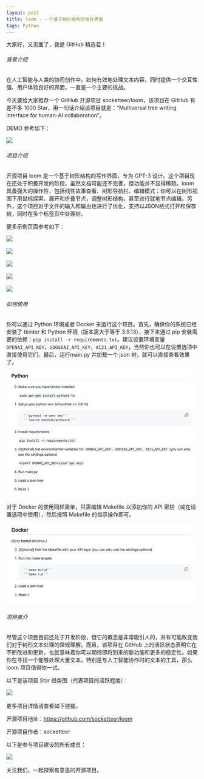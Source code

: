 ```yaml
---
layout: post
title: loom - 一个基于树形结构的写作界面
tags: Python
---
```


大家好，又见面了，我是 GitHub 精选君！

###### 背景介绍

在人工智能与人类的协同创作中，如何有效地处理文本内容，同时提供一个交互性强、用户体验良好的界面，一直是一个主要的挑战。

今天要给大家推荐一个 GitHub 开源项目 socketteer/loom，该项目在 GitHub 有差不多 1000 Star，用一句话介绍该项目就是：“Multiversal tree writing interface for human-AI collaboration”。

DEMO 参考如下：

![](https://raw.githubusercontent.com/socketteer/loom/master/static/readme/read-view.png)

###### 项目介绍

开源项目 loom 是一个基于树形结构的写作界面，专为 GPT-3 设计。这个项目现在还处于积极开发的阶段，虽然文档可能还不完善，但功能并不显得稀疏。loom 具备强大的操作性，包括线性故事查看、树形导航栏、编辑模式；你可以在树形视图下用鼠标探索、展开和折叠节点，调整树形结构，甚至进行就地节点编辑。另外，这个项目对于文件的输入和输出也进行了优化，支持以JSON格式打开和保存树，同时在多个标签页中处理树。

更多示例页面参考如下：

![](https://raw.githubusercontent.com/socketteer/loom/master/static/readme/read-view-light.png)

![](https://raw.githubusercontent.com/socketteer/loom/master/static/readme/tree-view.png)

![](https://raw.githubusercontent.com/socketteer/loom/master/static/readme/tree-view-light.png)

![](https://raw.githubusercontent.com/socketteer/loom/master/static/readme/metadata-light.png)

![](https://raw.githubusercontent.com/socketteer/loom/master/static/readme/block-multiverse.png)

###### 如何使用

你可以通过 Python 环境或者 Docker 来运行这个项目。首先，确保你的系统已经安装了 tkinter 和 Python 环境（版本需大于等于 3.9.13），接下来通过 pip 安装需要的依赖：`pip install -r requirements.txt`。建议设置环境变量`OPENAI_API_KEY`，`GOOSEAI_API_KEY`，`AI21_API_KEY`，当然你也可以在设置选项中直接使用它们。最后，运行main.py 并加载一个 json 树，就可以直接查看效果了。

![](https://raw.githubusercontent.com/ZhuPeng/pic/master/images/compress_image-20231224224848314.png)

对于 Docker 的使用同样简单，只需编辑 Makefile 以添加你的 API 密钥（或在设置选项中使用），然后按照 Makefile 的指示操作即可。

![](https://raw.githubusercontent.com/ZhuPeng/pic/master/images/compress_image-20231224224912120.png)

###### 项目推介

尽管这个项目目前还处于开发阶段，但它的概念是非常吸引人的，并有可能改变我们对于树形文本处理的常规理解。而且，该项目在 GitHub 上的活跃状态表明它在不断改进和更新，也就意味着你可以期待即将到来的新功能和更多的稳定性。如果你在寻找一个能够处理大量文本，特别是与人工智能协作时的文本的工具，那么 loom 项目值得你一试。


以下是该项目 Star 趋势图（代表项目的活跃程度）：

![](https://api.star-history.com/svg?repos=socketteer/loom&type=Timeline)

更多项目详情请查看如下链接。

开源项目地址：https://github.com/socketteer/loom 

开源项目作者：socketteer

以下是参与项目建设的所有成员：

![](https://contrib.rocks/image?repo=socketteer/loom)

关注我们，一起探索有意思的开源项目。

